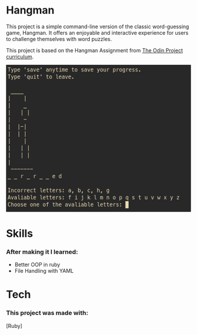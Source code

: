# Hangman
This project is a simple command-line version of the classic word-guessing game, Hangman. It offers an enjoyable and interactive experience for users to challenge themselves with word puzzles.

This project is based on the Hangman Assignment from [The Odin Project curriculum](https://www.theodinproject.com/).

![Screenshot](screenshots/Hangman_Screenshot1.png)

# Skills
### After making it I learned:
- Better OOP in ruby
- File Handling with YAML
# Tech
### This project was made with:
[Ruby]

